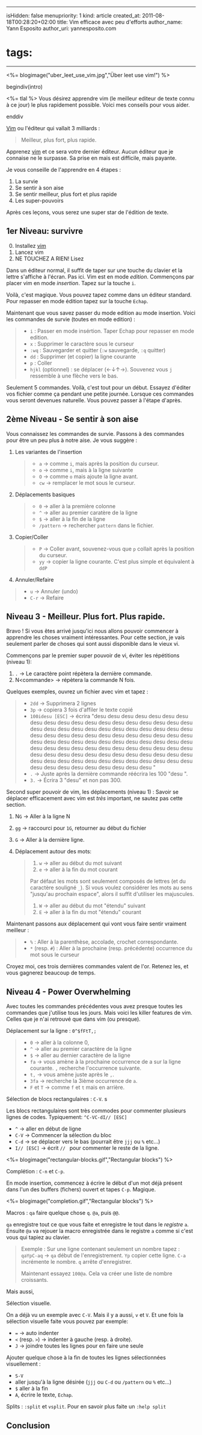 -----
isHidden:       false
menupriority:   1
kind:           article
created_at:     2011-08-18T00:28:20+02:00
title: Vim efficace avec peu d'efforts
author_name: Yann Esposito
author_uri: yannesposito.com
# tags:
-----
<%= blogimage("uber_leet_use_vim.jpg","Über leet use vim!") %>

begindiv(intro)


<%= tlal %> Vous désirez apprendre vim (le meilleur editeur de texte connu à ce jour) le plus rapidement possible. Voici mes conseils pour vous aider.

enddiv

[Vim] ou l'éditeur qui vallait 3 milliards :

> Meilleur, plus fort, plus rapide.

Apprenez [vim] et ce sera votre dernier éditeur.
Aucun éditeur que je connaise ne le surpasse.
Sa prise en mais est difficile, mais payante.

Je vous conseille de l'apprendre en 4 étapes :

1. La survie
2. Se sentir à son aise
3. Se sentir meilleur, plus fort et plus rapide
4. Les super-pouvoirs

Après ces leçons, vous serez une super star de l'édition de texte.

[Vim]: http://www.vim.org
[vim]: http://www.vim.org



## 1er Niveau: survivre

0. Installez [vim]
1. Lancez vim
2. NE TOUCHEZ A RIEN! Lisez

Dans un éditeur normal, il suffit de taper sur une touche du clavier et la lettre s'affiche à l'écran.
Pas ici.
Vim est en mode _edition_.
Commençons par placer vim en mode _insertion_.
Tapez sur la touche `i`.

Voilà, c'est magique. 
Vous pouvez tapez comme dans un éditeur standard.
Pour repasser en mode édition tapez sur la touche `Echap`.

Maintenant que vous savez passer du mode edition au mode insertion. Voici les commandes de survie (toutes en mode edition) :

> - `i` : Passer en mode insértion. Taper Echap pour repasser en mode edition.
> - `x` : Supprimer le caractère sous le curseur
> - `:wq` : Sauvegarder et quitter (`:w` sauvegarde, `:q` quitter)
> - `dd` : Supprimer (et copier) la ligne courante
> - `p` : Coller
> - `hjkl` (optionnel) : se déplacer (<-&darr;&uarr;->). Souvenez vous `j` ressemble à une flèche vers le bas.

Seulement 5 commandes. Voilà, c'est tout pour un début. 
Essayez d'éditer vos fichier comme ça pendant une petite journée. 
Lorsque ces commandes vous seront devenues naturelle. 
Vous pouvez passer à l'étape d'après. 

## 2ème Niveau - Se sentir à son aise

Vous connaissez les commandes de survie. Passons à des commandes pour être un peu plus à notre aise. Je vous suggère :

1. Les variantes de l'insertion

    > - `a`     -> comme `i`, mais après la position du curseur.
    > - `o`     -> comme `i`, mais à la ligne suivante
    > - `O`     -> comme `o` mais ajoute la ligne avant.
    > - `cw`    -> remplacer le mot sous le curseur.

2. Déplacements basiques

    > - `0`         -> aller à la première colonne
    > - `^`         -> aller au premier caratère de la ligne
    > - `$`         -> aller à la fin de la ligne
    > - `/pattern`  -> rechercher `pattern` dans le fichier.

3. Copier/Coller

    > - `P`  -> Coller avant, souvenez-vous que `p` collait après la position du curseur.
    > - `yy` -> copier la ligne courante. C'est plus simple et équivalent à `ddP`

4. Annuler/Refaire

> - `u` -> Annuler (undo)
> - `C-r` -> Refaire

## Niveau 3 - Meilleur. Plus fort. Plus rapide.

Bravo ! Si vous êtes arrivé jusqu'ici nous allons pouvoir commencer à apprendre les choses vraiment intéressantes.
Pour cette section, je vais seulement parler de choses qui sont aussi disponible dans le vieux vi. 

Commençons par le premier super pouvoir de vi, éviter les répétitions (niveau 1):

1. `.` -> Le caractère point répètera la dernière commande.
2. N&lt;commande&gt; -> répètera la commande N fois. 

Quelques exemples, ouvrez un fichier avec vim et tapez :

> - `2dd` -> Supprimera 2 lignes
> - `3p` -> copiera 3 fois d'affiler le texte copié
> - `100idesu [ESC]` -> écrira "desu desu desu desu desu desu desu desu desu desu desu desu desu desu desu desu desu desu desu desu desu desu desu desu desu desu desu desu desu desu desu desu desu desu desu desu desu desu desu desu desu desu desu desu desu desu desu desu desu desu desu desu desu desu desu desu desu desu desu desu desu desu desu desu desu desu desu desu desu desu desu desu desu desu desu desu desu desu desu desu desu desu desu desu desu desu desu desu desu desu desu desu desu desu desu desu desu desu desu desu "
> - `.` -> Juste après la dernière commande  réécrira les 100 "desu ". 
> - `3.` -> Écrira 3 "desu" et non pas 300.

Second super pouvoir de vim, les déplacements (niveau 1) :
Savoir se déplacer efficacement avec vim est _très_ important, ne sautez pas cette section.

1. N`G` -> Aller à la ligne N
2. `gg` -> raccourci pour `1G`, retourner au début du fichier
3. `G`  -> Aller à la dernière ligne.
4. Déplacement autour des mots:

    > 1. `w` -> aller au début du mot suivant
    > 2. `e` -> aller à la fin du mot courant
    >
    > Par défaut les mots sont seulement composés de lettres (et du caractère souligné `_`).
    > Si vous voulez considérer les mots au sens "jusqu'au prochain espace", alors il suffit d'utiliser les majuscules.
    >
    > 1. `W` -> aller au début du mot "étendu" suivant
    > 2. `E` -> aller à la fin du mot "étendu" courant

Maintenant passons aux déplacement qui vont vous faire sentir vraiment meilleur :

> - `%` : Aller à la parenthèse, accolade, crochet correspondante.
> - `*` (resp. `#`) : Aller à la prochaine (resp. précédente) occurrence du mot sous le curseur

Croyez moi, ces trois dernières commandes valent de l'or.
Retenez les, et vous gagnerez beaucoup de temps.

## Niveau 4 - Power Overwhelming

Avec toutes les commandes précédentes vous avez presque toutes les commandes que j'utilise tous les jours. 
Mais voici les killer features de vim. 
Celles que je n'ai retrouvé que dans vim (ou presque).

Déplacement sur la ligne : `0^$fFtT,;`

> - `0` -> aller à la colonne 0,
> - `^` -> aller au premier caractère de la ligne
> - `$` -> aller au dernier caractère de la ligne
> - `fa` -> vous amène à la prochaine occurrence de a sur la ligne courante. `,` recherche l'occurrence suivante.
> - `t,` -> vous amène juste après le `,`.
> - `3fa` -> recherche la 3ième occurrence de `a`.
> - `F` et `T` -> comme `f` et `t` mais en arrière.

Sélection de blocs rectangulaires : `C-V`.
s

Les blocs rectangulaires sont très commodes pour commenter plusieurs lignes de codes.
Typiquement: `^C-VC-dI// [ESC]`

- `^` -> aller en début de ligne
- `C-V` -> Commencer la sélection du bloc
- `C-d` -> se déplacer vers le bas (pourrait être `jjj` ou `%` etc...)
- `I// [ESC]` -> écrit `// ` pour commenter le reste de la ligne.

<%= blogimage("rectangular-blocks.gif","Rectangular blocks") %>

Complétion : `C-n` et `C-p`.

En mode insertion, commencez à écrire le début d'un mot déjà présent dans l'un des buffers (fichers) ouvert et tapes `C-p`. Magique.

<%= blogimage("completion.gif","Rectangular blocks") %>

Macros : `qa` faire quelque chose `q`. `@a`, puis `@@`.

`qa` enregistre tout ce que vous faite et enregistre le tout dans le _registre_ `a`. Ensuite `@a` va rejouer la macro enregistrée dans le registre `a` comme si c'est vous qui tapiez au clavier.

> Exemple :
> Sur une ligne contenant seulement un nombre tapez :
> `qaYpC-aq` -> `qa` début de l'enregistrement. `Yp` copier cette ligne. `C-a` incrémente le nombre. `q` arrête d'enregistrer.
> 
> Maintenant essayez `100@a`. Cela va créer une liste de nombre croissants.

Mais aussi,

Sélection visuelle.

On a déjà vu un exemple avec `C-V`. 
Mais il y a aussi, `v` et `V`.
Et une fois la sélection visuelle faite vous pouvez par exemple:

- `=` -> auto indenter
- `<` (resp. `>`) -> indenter à gauche (resp. à droite).
- `J` -> joindre toutes les lignes pour en faire une seule

Ajouter quelque chose à la fin de toutes les lignes sélectionnées visuellement : 

- `S-V` 
- aller jusqu'à la ligne désirée (`jjj` ou `C-d` ou `/pattern` ou `%` etc...)
- `$` aller à la fin 
- `A`, écrire le texte, `Echap`.

Splits : `:split` et `vsplit`. Pour en savoir plus faite un `:help split`

## Conclusion


<script>
// Style the keywords
$(document).ready(function() {
    $('code').css({ 'border': 'solid 1px #CCC', 'padding':'3px'});
});
</script>
